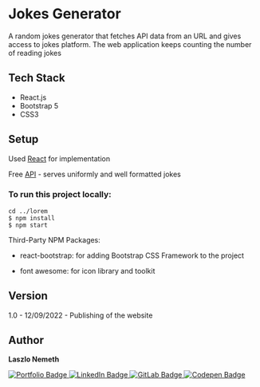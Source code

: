 # Jokes Generator

A random jokes generator that fetches API data from an URL and gives access to jokes platform. The web application keeps counting the number of reading jokes

## Tech Stack

- React.js
- Bootstrap 5
- CSS3

## Setup

Used [React](https://reactjs.org/) for implementation

Free [API](https://sv443.net/jokeapi/v2/) - serves uniformly and well formatted jokes

### To run this project locally:

```
cd ../lorem
$ npm install
$ npm start
```
Third-Party NPM Packages:

- react-bootstrap: for adding Bootstrap CSS Framework to the project

- font awesome: for icon library and toolkit

## Version

1.0 - 12/09/2022 - Publishing of the website

## Author

<b>Laszlo Nemeth</b>

<div id="badges">
    <a href="https://lac0220.github.io/lac0220/">
        <img src="https://img.shields.io/badge/Portfolio-red?style=for-the-badge&logo=logoColor=white" alt="Portfolio Badge"/>
    </a>
    <a href="https://www.linkedin.com/in/nemeth0220">
        <img src="https://img.shields.io/badge/LinkedIn-blue?style=for-the-badge&logo=linkedin&logoColor=white" alt="LinkedIn Badge"/>
    </a>
    <a href="https://gitlab.com/lac0220">
        <img src="https://img.shields.io/badge/GitLab-gray?style=for-the-badge&logo=gitlab&logoColor=white" alt="GitLab Badge"/>
    </a>
    <a href="https://codepen.io/lac0220/">
        <img src="https://img.shields.io/badge/Codepen-black?style=for-the-badge&logo=codepen&logoColor=white" alt="Codepen Badge"/>
    </a>
</div>